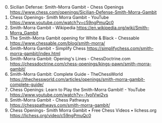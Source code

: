 0. Sicilian Defense: Smith-Morra Gambit - Chess Openings
https://www.chess.com/openings/Sicilian-Defense-Smith-Morra-Gambit
1. Chess Openings- Smith Morra Gambit - YouTube
https://www.youtube.com/watch?v=c59ngPmuQc0
2. Smith-Morra Gambit - Wikipedia
https://en.wikipedia.org/wiki/Smith–Morra_Gambit
3. The Smith-Morra Gambit opening for White & Black - Chessable
https://www.chessable.com/blog/smith-morra/
4. Smith-Morra Gambit - Simplify Chess
https://simplifychess.com/smith-morra-gambit/index.html
5. Smith-Morra Gambit: Opening's Lines - ChessDoctrine.com
https://chessdoctrine.com/chess-openings/kings-pawn/smith-morra-gambit/
6. Smith-Morra Gambit: Complete Guide - TheChessWorld
https://thechessworld.com/articles/openings/smith-morra-gambit-complete-guide/
7. Chess Openings: Learn to Play the Smith-Morra Gambit! - YouTube
https://www.youtube.com/watch?v=-1yoIVwi2vs
8. Smith-Morra Gambit - Chess Pathways
https://chesspathways.com/smith-morra-gambit/
9. Chess Openings- Smith Morra Gambit • Free Chess Videos • lichess.org
https://lichess.org/video/c59ngPmuQc0
